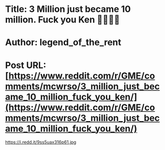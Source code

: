 # Title: 3 Million just became 10 million. Fuck you Ken 🖕🙌💎🚀
# Author: legend_of_the_rent
# Post URL: [https://www.reddit.com/r/GME/comments/mcwrso/3_million_just_became_10_million_fuck_you_ken/](https://www.reddit.com/r/GME/comments/mcwrso/3_million_just_became_10_million_fuck_you_ken/)


https://i.redd.it/9ss5uax316p61.jpg